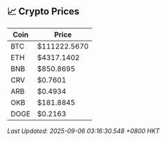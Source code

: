 ## 📈 Crypto Prices

| Coin | Price |
| ---- | ----- |
| BTC | $111222.5670 |
| ETH | $4317.1402 |
| BNB | $850.8695 |
| CRV | $0.7601 |
| ARB | $0.4934 |
| OKB | $181.8845 |
| DOGE | $0.2163 |

_Last Updated: 2025-09-06 03:16:30.548 +0800 HKT_